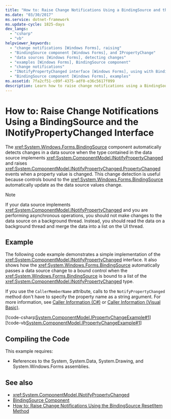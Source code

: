 ```yaml
---
title: "How to: Raise Change Notifications Using a BindingSource and the INotifyPropertyChanged Interface"
ms.date: "03/30/2017"
ms.service: dotnet-framework
ms.update-cycle: 1825-days
dev_langs:
  - "csharp"
  - "vb"
helpviewer_keywords:
  - "change notifications [Windows Forms], raising"
  - "BindingSource component [Windows Forms], and IPropertyChange"
  - "data sources [Windows Forms], detecting changes"
  - "examples [Windows Forms], BindingSource component"
  - "change notifications"
  - "INotifyPropertyChanged interface [Windows Forms], using with BindingSource"
  - "BindingSource component [Windows Forms], examples"
ms.assetid: 7fa2cf51-c09f-4375-adf0-e36c5617f099
description: Learn how to raise change notifications using a BindingSource and the INotifyPropertyChanged Interface.
---
```

# How to: Raise Change Notifications Using a BindingSource and the INotifyPropertyChanged Interface

The <xref:System.Windows.Forms.BindingSource> component automatically detects changes in a data source when the type contained in the data source implements <xref:System.ComponentModel.INotifyPropertyChanged> and raises <xref:System.ComponentModel.INotifyPropertyChanged.PropertyChanged> events when a property value is changed. This change detection is useful because controls bound to the <xref:System.Windows.Forms.BindingSource> automatically update as the data source values change.

> [!NOTE]
> If your data source implements <xref:System.ComponentModel.INotifyPropertyChanged> and you are performing asynchronous operations, you should not make changes to the data source on a background thread. Instead, you should read the data on a background thread and merge the data into a list on the UI thread.

## Example

The following code example demonstrates a simple implementation of the <xref:System.ComponentModel.INotifyPropertyChanged> interface. It also shows how the <xref:System.Windows.Forms.BindingSource> automatically passes a data source change to a bound control when the <xref:System.Windows.Forms.BindingSource> is bound to a list of the <xref:System.ComponentModel.INotifyPropertyChanged> type.

If you use the `CallerMemberName` attribute, calls to the `NotifyPropertyChanged` method don't have to specify the property name as a string argument. For more information, see [Caller Information (C#)](/dotnet/csharp/language-reference/attributes/caller-information) or [Caller Information (Visual Basic)](/dotnet/visual-basic/programming-guide/concepts/caller-information).

[!code-csharp[System.ComponentModel.IPropertyChangeExample#1](~/samples/snippets/csharp/VS_Snippets_Winforms/System.ComponentModel.IPropertyChangeExample/CS/Form1.cs#1)]
[!code-vb[System.ComponentModel.IPropertyChangeExample#1](~/samples/snippets/visualbasic/VS_Snippets_Winforms/System.ComponentModel.IPropertyChangeExample/VB/Form1.vb#1)]

## Compiling the Code

This example requires:

- References to the System, System.Data, System.Drawing, and System.Windows.Forms assemblies.

## See also

- <xref:System.ComponentModel.INotifyPropertyChanged>
- [BindingSource Component](bindingsource-component.md)
- [How to: Raise Change Notifications Using the BindingSource ResetItem Method](how-to-raise-change-notifications-using-the-bindingsource-resetitem-method.md)
